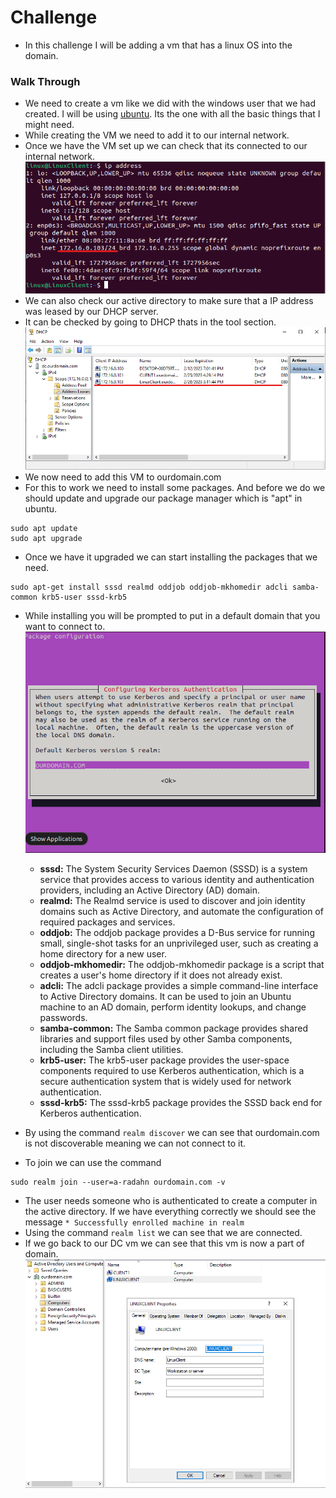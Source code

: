 # Challenge

- In this challenge I will be adding a vm that has a linux OS into the domain.
### Walk Through
- We need to create a vm like we did with the windows user that we had created. I will be using [ubuntu](https://ubuntu.com/download/desktop). Its the one with all the basic things that I might need.
- While creating the VM we need to add it to our internal network.
- Once we have the VM set up we can check that its connected to our internal network.
![ip](https://github.com/Abdulmalik420/ADLab/blob/main/ADLabPics/Screenshot%202023-02-08%20151305.png)
- We can also check our active directory to make sure that a IP address was leased by our DHCP server.
- It can be checked by going to DHCP thats in the tool section.         
![dhcpcheck](https://github.com/Abdulmalik420/ADLab/blob/main/ADLabPics/Screenshot%202023-02-08%20151609.png)
- We now need to add this VM to ourdomain.com
- For this to work we need to install some packages. And before we do we should update and upgrade our package manager which is "apt" in ubuntu.
```
sudo apt update
sudo apt upgrade
```
- Once we have it upgraded we can start installing the packages that we need.
```
sudo apt-get install sssd realmd oddjob oddjob-mkhomedir adcli samba-common krb5-user sssd-krb5
```
- While installing you will be prompted to put in a default domain that you want to connect to.
![prompt](https://github.com/Abdulmalik420/ADLab/blob/main/ADLabPics/Screenshot%202023-02-08%20152852.png)

  - **sssd:** The System Security Services Daemon (SSSD) is a system service that provides access to various identity and authentication providers, including an Active Directory (AD) domain.
  - **realmd:** The Realmd service is used to discover and join identity domains such as Active Directory, and automate the configuration of required packages and services.
  - **oddjob:** The oddjob package provides a D-Bus service for running small, single-shot tasks for an unprivileged user, such as creating a home directory for a new user.
  - **oddjob-mkhomedir:** The oddjob-mkhomedir package is a script that creates a user's home directory if it does not already exist.
  - **adcli:** The adcli package provides a simple command-line interface to Active Directory domains. It can be used to join an Ubuntu machine to an AD domain, perform identity lookups, and change passwords.
  - **samba-common:** The Samba common package provides shared libraries and support files used by other Samba components, including the Samba client utilities.
  - **krb5-user:** The krb5-user package provides the user-space components required to use Kerberos authentication, which is a secure authentication system that is widely used for network authentication.
  - **sssd-krb5:** The sssd-krb5 package provides the SSSD back end for Kerberos authentication.

- By using the command ```realm discover``` we can see that ourdomain.com is not discoverable meaning we can not connect to it.
- To join we can use the command 
```
sudo realm join --user=a-radahn ourdomain.com -v
```
- The user needs someone who is authenticated to create a computer in the active directory. If we have everything correctly we should see the message ```* Successfully enrolled machine in realm```
- Using the command ```realm list``` we can see that we are connected.
- If we go back to our DC vm we can see that this vm is now a part of domain.         
![check](https://github.com/Abdulmalik420/ADLab/blob/main/ADLabPics/Screenshot%202023-02-08%20155117.png)

